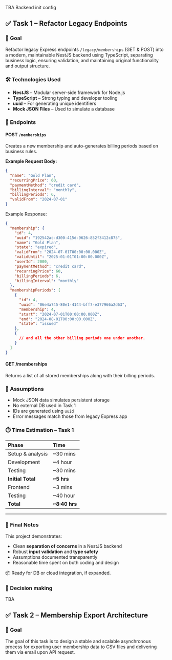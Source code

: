 TBA Backend init config

## ✅ Task 1 – Refactor Legacy Endpoints

### 🎯 Goal

Refactor legacy Express endpoints `/legacy/memberships` (GET & POST) into a modern, maintainable NestJS backend using TypeScript, separating business logic, ensuring validation, and maintaining original functionality and output structure.

### 🛠️ Technologies Used

- **NestJS** – Modular server-side framework for Node.js
- **TypeScript** – Strong typing and developer tooling
- **uuid** – For generating unique identifiers
- **Mock JSON Files** – Used to simulate a database

### 📌 Endpoints

#### POST `/memberships`

Creates a new membership and auto-generates billing periods based on business rules.

**Example Request Body:**

```json
{
  "name": "Gold Plan",
  "recurringPrice": 60,
  "paymentMethod": "credit card",
  "billingInterval": "monthly",
  "billingPeriods": 6,
  "validFrom": "2024-07-01"
}
```

Example Response:

```json
{
  "membership": {
    "id": 4,
    "uuid": "192542ac-d300-415d-9626-852f3412c875",
    "name": "Gold Plan",
    "state": "expired",
    "validFrom": "2024-07-01T00:00:00.000Z",
    "validUntil": "2025-01-01T01:00:00.000Z",
    "userId": 2000,
    "paymentMethod": "credit card",
    "recurringPrice": 60,
    "billingPeriods": 6,
    "billingInterval": "monthly"
  },
  "membershipPeriods": [
    {
      "id": 4,
      "uuid": "06e4a745-80e1-4144-bff7-e377966a2d63",
      "membership": 4,
      "start": "2024-07-01T00:00:00.000Z",
      "end": "2024-08-01T00:00:00.000Z",
      "state": "issued"
    },
    {
      // and all the other billing periods one under another.
    }
  ]
}
```

#### GET /memberships

Returns a list of all stored memberships along with their billing periods.

### 🤔 Assumptions

- Mock JSON data simulates persistent storage
- No external DB used in Task 1
- IDs are generated using `uuid`
- Error messages match those from legacy Express app

### ⏱️ Time Estimation – Task 1

| Phase             | Time          |
| :---------------- | :------------ |
| Setup & analysis  | ~30 mins      |
| Development       | ~4 hour       |
| Testing           | ~30 mins      |
| **Initial Total** | **~5 hrs**    |
| Frontend          | ~3 mins       |
| Testing           | ~40 hour      |
| **Total**         | **~8:40 hrs** |

---

### 📌 Final Notes

This project demonstrates:

- Clean **separation of concerns** in a NestJS backend
- Robust **input validation** and **type safety**
- Assumptions documented transparently
- Reasonable time spent on both coding and design

📦 Ready for DB or cloud integration, if expanded.

### 🤔 Decision making

TBA

## ✅ Task 2 – Membership Export Architecture

### 🎯 Goal

The goal of this task is to design a stable and scalable asynchronous process for exporting user membership data to CSV files and delivering them via email upon API request.
